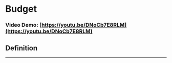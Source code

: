 # Budget
### Video Demo: [https://youtu.be/DNoCb7E8RLM](https://youtu.be/DNoCb7E8RLM)

## Definition
_____

